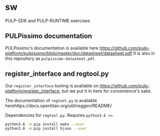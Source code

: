 # sw
PULP-SDK and PULP-RUNTIME exercises

## PULPissimo documentation
PULPissimo's documentation is available here
https://github.com/pulp-platform/pulpissimo/blob/master/doc/datasheet/datasheet.pdf
It is also in this repository as `pulpissimo-datasheet.pdf`.

## register_interface and regtool.py
Our `register_interface` tooling is available on
https://github.com/pulp-platform/register_interface, but we put it in here for
convenience's sake.

The documentation of `regtool.py` is available herehttps://docs.opentitan.org/util/reggen/README/

Dependencies for `regtool.py`. Requires `python3.6 >=`.
```bash
python3.6 -m pip install mako --user
python3.6 -m pip install hjson --user
```

